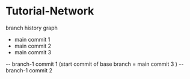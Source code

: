 # Tutorial-Network
 branch history graph

- main commit 1
- main commit 2
- main commit 3








-- branch-1 commit 1 (start commit of base branch = main commit 3 )
-- branch-1 commit 2 